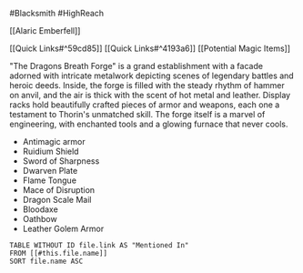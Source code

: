 #Blacksmith #HighReach 

[[Alaric Emberfell]]

[[Quick Links#^59cd85]]
[[Quick Links#^4193a6]]
[[Potential Magic Items]]

"The Dragons Breath Forge" is a grand establishment with a facade adorned with intricate metalwork depicting scenes of legendary battles and heroic deeds. Inside, the forge is filled with the steady rhythm of hammer on anvil, and the air is thick with the scent of hot metal and leather. Display racks hold beautifully crafted pieces of armor and weapons, each one a testament to Thorin's unmatched skill. The forge itself is a marvel of engineering, with enchanted tools and a glowing furnace that never cools.

- Antimagic armor
- Ruidium Shield
- Sword of Sharpness
- Dwarven Plate
- Flame Tongue
- Mace of Disruption
- Dragon Scale Mail
- Bloodaxe
- Oathbow
- Leather Golem Armor

```dataview
TABLE WITHOUT ID file.link AS "Mentioned In"
FROM [[#this.file.name]]
SORT file.name ASC
```
